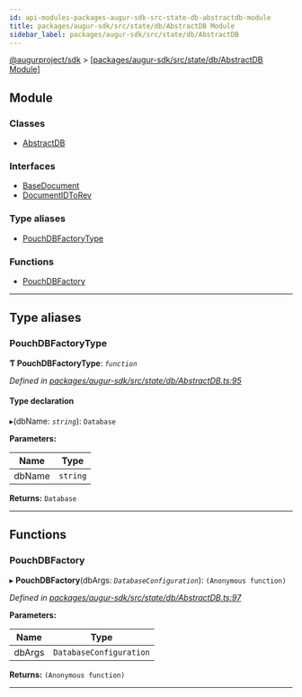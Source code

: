```yaml
---
id: api-modules-packages-augur-sdk-src-state-db-abstractdb-module
title: packages/augur-sdk/src/state/db/AbstractDB Module
sidebar_label: packages/augur-sdk/src/state/db/AbstractDB
---
```


[@augurproject/sdk](api-readme.md) > [[packages/augur-sdk/src/state/db/AbstractDB Module]](api-modules-packages-augur-sdk-src-state-db-abstractdb-module.md)

## Module

### Classes

* [AbstractDB](api-classes-packages-augur-sdk-src-state-db-abstractdb-abstractdb.md)

### Interfaces

* [BaseDocument](api-interfaces-packages-augur-sdk-src-state-db-abstractdb-basedocument.md)
* [DocumentIDToRev](api-interfaces-packages-augur-sdk-src-state-db-abstractdb-documentidtorev.md)

### Type aliases

* [PouchDBFactoryType](api-modules-packages-augur-sdk-src-state-db-abstractdb-module.md#pouchdbfactorytype)

### Functions

* [PouchDBFactory](api-modules-packages-augur-sdk-src-state-db-abstractdb-module.md#pouchdbfactory)

---

## Type aliases

<a id="pouchdbfactorytype"></a>

###  PouchDBFactoryType

**Ƭ PouchDBFactoryType**: *`function`*

*Defined in [packages/augur-sdk/src/state/db/AbstractDB.ts:95](https://github.com/AugurProject/augur/blob/27cf7214d2/packages/augur-sdk/src/state/db/AbstractDB.ts#L95)*

#### Type declaration
▸(dbName: *`string`*): `Database`

**Parameters:**

| Name | Type |
| ------ | ------ |
| dbName | `string` |

**Returns:** `Database`

___

## Functions

<a id="pouchdbfactory"></a>

###  PouchDBFactory

▸ **PouchDBFactory**(dbArgs: *`DatabaseConfiguration`*): `(Anonymous function)`

*Defined in [packages/augur-sdk/src/state/db/AbstractDB.ts:97](https://github.com/AugurProject/augur/blob/27cf7214d2/packages/augur-sdk/src/state/db/AbstractDB.ts#L97)*

**Parameters:**

| Name | Type |
| ------ | ------ |
| dbArgs | `DatabaseConfiguration` |

**Returns:** `(Anonymous function)`

___

